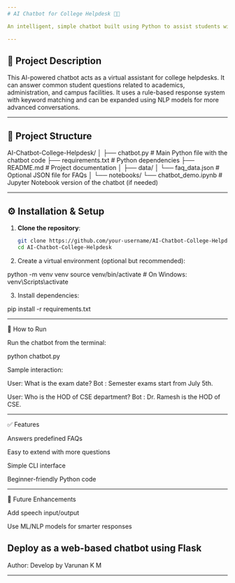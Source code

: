 ```yaml
---
# AI Chatbot for College Helpdesk 🤖🏫

An intelligent, simple chatbot built using Python to assist students with college-related queries such as exam schedules, department contacts, facilities, and general FAQs.

---
```


## 📌 Project Description

This AI-powered chatbot acts as a virtual assistant for college helpdesks. It can answer common student questions related to academics, administration, and campus facilities. It uses a rule-based response system with keyword matching and can be expanded using NLP models for more advanced conversations.

---

## 📁 Project Structure

AI-Chatbot-College-Helpdesk/ │ ├── chatbot.py                  # Main Python file with the chatbot code ├── requirements.txt            # Python dependencies ├── README.md                   # Project documentation │ ├── data/ │   └── faq_data.json           # Optional JSON file for FAQs │ └── notebooks/ └── chatbot_demo.ipynb      # Jupyter Notebook version of the chatbot (if needed)

---

## ⚙️ Installation & Setup

1. **Clone the repository**:
   ```bash
   git clone https://github.com/your-username/AI-Chatbot-College-Helpdesk.git
   cd AI-Chatbot-College-Helpdesk

2. Create a virtual environment (optional but recommended):

python -m venv venv
source venv/bin/activate   # On Windows: venv\Scripts\activate


3. Install dependencies:

pip install -r requirements.txt




---

🚀 How to Run

Run the chatbot from the terminal:

python chatbot.py

Sample interaction:

User: What is the exam date?
Bot : Semester exams start from July 5th.

User: Who is the HOD of CSE department?
Bot : Dr. Ramesh is the HOD of CSE.


---

✅ Features

Answers predefined FAQs

Easy to extend with more questions

Simple CLI interface

Beginner-friendly Python code



---

📌 Future Enhancements

Add speech input/output

Use ML/NLP models for smarter responses

Deploy as a web-based chatbot using Flask
---
Author:
Develop by 
    Varunan K M


---
